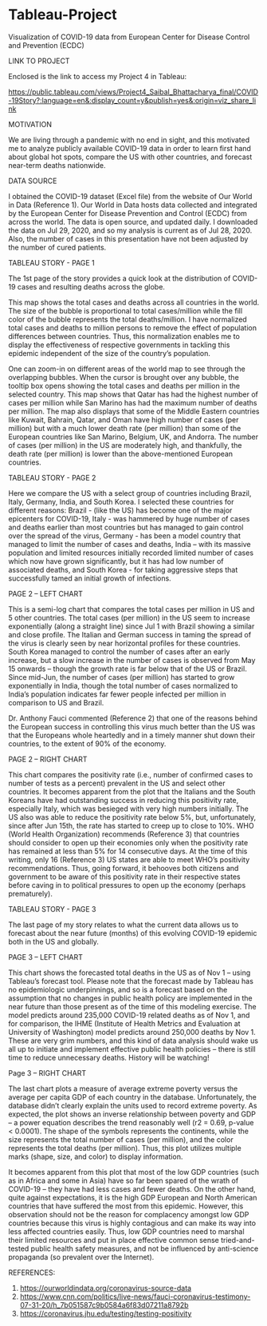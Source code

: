 # Tableau-Project
Visualization of COVID-19 data from European Center for Disease Control and Prevention (ECDC) 

LINK TO PROJECT

Enclosed is the link to access my Project 4 in Tableau:

https://public.tableau.com/views/Project4_Saibal_Bhattacharya_final/COVID-19Story?:language=en&:display_count=y&publish=yes&:origin=viz_share_link

MOTIVATION 

We are living through a pandemic with no end in sight, and this motivated me to analyze publicly available COVID-19 data in order to learn first hand about global hot spots, compare the US with other countries, and forecast near-term deaths nationwide.      

DATA SOURCE

I obtained the COVID-19 dataset (Excel file) from the website of Our World in Data (Reference 1). Our World in Data hosts data collected and integrated by the European Center for Disease Prevention and Control (ECDC) from across the world. The data is open source, and updated daily. I downloaded the data on Jul 29, 2020, and so my analysis is current as of Jul 28, 2020. Also, the number of cases in this presentation have not been adjusted by the number of cured patients.

TABLEAU STORY - PAGE 1

The 1st page of the story provides a quick look at the distribution of COVID-19 cases and resulting deaths across the globe. 

This map shows the total cases and deaths across all countries in the world. The size of the bubble is proportional to total cases/million while the fill color of the bubble represents the total deaths/million. I have normalized total cases and deaths to million persons to remove the effect of population differences between countries. Thus, this normalization enables me to display the effectiveness of respective governments in tackling this epidemic independent of the size of the country’s population. 

One can zoom-in on different areas of the world map to see through the overlapping bubbles. When the cursor is brought over any bubble, the tooltip box opens showing the total cases and deaths per million in the selected country. This map shows that Qatar has had the highest number of cases per million while San Marino has had the maximum number of deaths per million. The map also displays that some of the Middle Eastern countries like Kuwait, Bahrain, Qatar, and Oman have high number of cases (per million) but with a much lower death rate (per million) than some of the European countries like San Marino, Belgium, UK, and Andorra. The number of cases (per million) in the US are moderately high, and thankfully, the death rate (per million) is lower than the above-mentioned European countries.

TABLEAU STORY - PAGE 2

Here we compare the US with a select group of countries including Brazil, Italy, Germany, India, and South Korea. I selected these countries for different reasons: Brazil - (like the US) has become one of the major epicenters for COVID-19, Italy - was hammered by huge number of cases and deaths earlier than most countries but has managed to gain control over the spread of the virus, Germany - has been a model country that managed to limit the number of cases and deaths, India – with its massive population and limited resources initially recorded limited number of cases which now have grown significantly, but it has had low number of associated deaths, and South Korea - for taking aggressive steps that successfully tamed an initial growth of infections.

PAGE 2 – LEFT CHART

This is a semi-log chart that compares the total cases per million in US and 5 other countries. The total cases (per million) in the US seem to increase exponentially (along a straight line) since Jul 1 with Brazil showing a similar and close profile. The Italian and German success in taming the spread of the virus is clearly seen by near horizontal profiles for these countries. South Korea managed to control the number of cases after an early increase, but a slow increase in the number of cases is observed from May 15 onwards – though the growth rate is far below that of the US or Brazil. Since mid-Jun, the number of cases (per million) has started to grow exponentially in India, though the total number of cases normalized to India’s population indicates far fewer people infected per million in comparison to US and Brazil.

Dr. Anthony Fauci commented (Reference 2) that one of the reasons behind the European success in controlling this virus much better than the US was that the Europeans whole heartedly and in a timely manner shut down their countries, to the extent of 90% of the economy.

PAGE 2 – RIGHT CHART

This chart compares the positivity rate (i.e., number of confirmed cases to number of tests as a percent) prevalent in the US and select other countries. It becomes apparent from the plot that the Italians and the South Koreans have had outstanding success in reducing this positivity rate, especially Italy, which was besieged with very high numbers initially. The US also was able to reduce the positivity rate below 5%, but, unfortunately, since after Jun 15th, the rate has started to creep up to close to 10%. WHO (World Health Organization) recommends (Reference 3) that countries should consider to open up their economies only when the positivity rate has remained at less than 5% for 14 consecutive days. At the time of this writing, only 16 (Reference 3) US states are able to meet WHO’s positivity recommendations. Thus, going forward, it behooves both citizens and government to be aware of this positivity rate in their respective states before caving in to political pressures to open up the economy (perhaps prematurely).

TABLEAU STORY - PAGE 3     

The last page of my story relates to what the current data allows us to forecast about the near future (months) of this evolving COVID-19 epidemic both in the US and globally.  

PAGE 3 – LEFT CHART

This chart shows the forecasted total deaths in the US as of Nov 1 – using Tableau’s forecast tool. Please note that the forecast made by Tableau has no epidemiologic underpinnings, and so is a forecast based on the assumption that no changes in public health policy are implemented in the near future than those present as of the time of this modeling exercise. The model predicts around 235,000 COVID-19 related deaths as of Nov 1, and for comparison, the IHME (Institute of Health Metrics and Evaluation at University of Washington) model predicts around 250,000 deaths by Nov 1. These are very grim numbers, and this kind of data analysis should wake us all up to initiate and implement effective public health policies – there is still time to reduce unnecessary deaths. History will be watching!

Page 3 – RIGHT CHART

The last chart plots a measure of average extreme poverty versus the average per capita GDP of each country in the database. Unfortunately, the database didn’t clearly explain the units used to record extreme poverty. As expected, the plot shows an inverse relationship between poverty and GDP – a power equation describes the trend reasonably well (r2 = 0.69, p-value < 0.0001). The shape of the symbols represents the continents, while the size represents the total number of cases (per million), and the color represents the total deaths (per million). Thus, this plot utilizes multiple marks (shape, size, and color) to display information. 

It becomes apparent from this plot that most of the low GDP countries (such as in Africa and some in Asia) have so far been spared of the wrath of COVID-19 – they have had less cases and fewer deaths. On the other hand, quite against expectations, it is the high GDP European and North American countries that have suffered the most from this epidemic. However, this observation should not be the reason for complacency amongst low GDP countries because this virus is highly contagious and can make its way into less affected countries easily. Thus, low GDP countries need to marshal their limited resources and put in place effective common sense tried-and-tested public health safety measures, and not be influenced by anti-science propaganda (so prevalent over the Internet).   

REFERENCES:

1.  https://ourworldindata.org/coronavirus-source-data
2.  https://www.cnn.com/politics/live-news/fauci-coronavirus-testimony-07-31-20/h_7b051587c9b0584a6f83d07211a8792b
3.  https://coronavirus.jhu.edu/testing/testing-positivity


